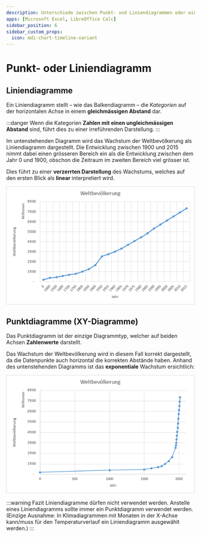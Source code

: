 ```yaml
---
description: Unterschiede zwischen Punkt- und Liniendiagrammen oder wieso Liniendiagramme «böse» sind!
apps: [Microsoft Excel, LibreOffice Calc]
sidebar_position: 6
sidebar_custom_props:
  icon: mdi-chart-timeline-variant
---
```


# Punkt- oder Liniendiagramm



## Liniendiagramme

Ein Liniendiagramm stellt – wie das Balkendiagramm – die *Kategorien* auf der horizontalen Achse in einem **gleichmässigen Abstand** dar.

:::danger
Wenn die Kategorien **Zahlen mit einen ungleichmässigen Abstand** sind, führt dies zu einer irreführenden Darstellung.
:::

Im untenstehenden Diagramm wird das Wachstum der Weltbevölkerung als Liniendiagramm dargestellt. Die Entwicklung zwischen 1900 und 2015 nimmt dabei einen grösseren Bereich ein als die Entwicklung zwischen dem Jahr 0 und 1900, obschon die Zeitraum im zweiten Bereich viel grösser ist.

Dies führt zu einer **verzerrten Darstellung** des Wachstums, welches auf den ersten Blick als **linear** interpretiert wird.

![Irreführende Darstellung des Wachstums der Weltbevölkerung](./images/line-chart.png)

## Punktdiagramme (XY-Diagramme)

Das Punktdiagramm ist der einzige Diagrammtyp, welcher auf beiden Achsen **Zahlenwerte** darstellt.

Das Wachstum der Weltbevölkerung wird in diesem Fall korrekt dargestellt, da die Datenpunkte auch horizontal die korrekten Abstände haben. Anhand des untenstehenden Diagramms ist das **exponentiale** Wachstum ersichtlich:

![Korrekte Darstellung des Wachstums der Weltbevölkerung](./images/xy-chart.png)

:::warning Fazit
 Liniendiagramme dürfen nicht verwendet werden. Anstelle eines Liniendiagramms sollte immer ein Punktdiagramm verwendet werden. (Einzige Ausnahme: In Klimadiagrammen mit Monaten in der X-Achse kann/muss für den Temperaturverlauf ein Liniendiagramm ausgewählt werden.)
:::
